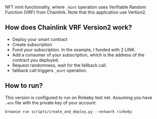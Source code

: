 NFT mint functionality, where `_mint` operation uses Verifiable Random Function (VRF) from Chainlink. Note that this application use Vertion2. 


## How does Chainlink VRF Version2 work?

- Deploy your smart contract
- Create subscription 
- Fund your subscription. In the example, I funded with 2 LINK. 
- Add a consumer of your subscription, which is the address of the contract you deployed.
- Request randomness, wait for the fallback call. 
- fallback call triggers `_mint` operation.


## How to run?

This version is configured to run on Rinkeby test net. Assuming you have `.env` file with the private key of your account:

`brownie run scripts/create_and_deploy.py --network rinkeby`
